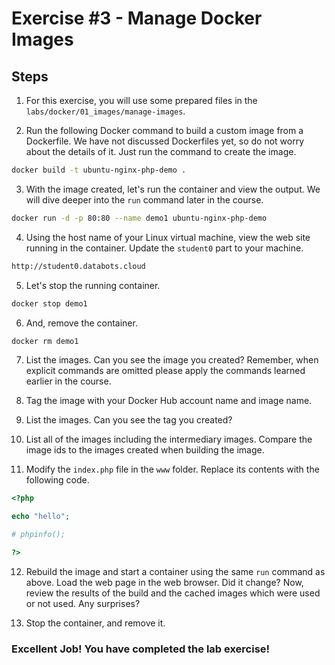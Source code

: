 # Exercise #3 - Manage Docker Images

## Steps

1. For this exercise, you will use some prepared files in the `labs/docker/01_images/manage-images`.

2. Run the following Docker command to build a custom image from a Dockerfile. We have not discussed Dockerfiles yet, so do not worry about the details of it. Just run the command to create the image.

```bash
docker build -t ubuntu-nginx-php-demo .
```

3. With the image created, let's run the container and view the output. We will dive deeper into the `run` command later in the course.

```bash
docker run -d -p 80:80 --name demo1 ubuntu-nginx-php-demo
```

4. Using the host name of your Linux virtual machine, view the web site running in the container. Update the `student0` part to your machine.

```bash
http://student0.databots.cloud
```

5. Let's stop the running container.

```bash
docker stop demo1
```

6. And, remove the container.

```bash
docker rm demo1
```

7. List the images. Can you see the image you created? Remember, when explicit commands are omitted please apply the commands learned earlier in the course.

8. Tag the image with your Docker Hub account name and image name.

9. List the images. Can you see the tag you created?

10. List all of the images including the intermediary images. Compare the image ids to the images created when building the image.

11. Modify the `index.php` file in the `www` folder. Replace its contents with the following code.

```php
<?php

echo "hello";

# phpinfo();

?>
```

12. Rebuild the image and start a container using the same `run` command as above. Load the web page in the web browser. Did it change? Now, review the results of the build and the cached images which were used or not used. Any surprises?

13. Stop the container, and remove it.

### Excellent Job! You have completed the lab exercise!